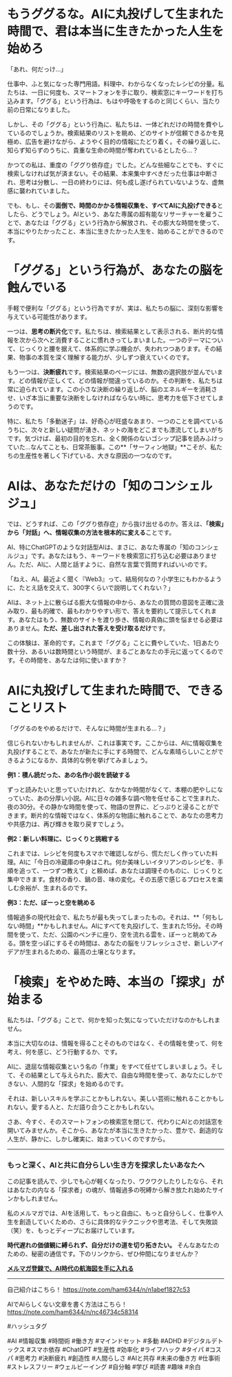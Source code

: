 
# もうググるな。AIに丸投げして生まれた時間で、君は本当に生きたかった人生を始めろ

「あれ、何だっけ…」

仕事中、ふと気になった専門用語。料理中、わからなくなったレシピの分量。私たちは、一日に何度も、スマートフォンを手に取り、検索窓にキーワードを打ち込みます。「ググる」という行為は、もはや呼吸をするのと同じくらい、当たり前の日常になりました。

しかし、その「ググる」という行為に、私たちは、一体どれだけの時間を費やしているのでしょうか。検索結果のリストを眺め、どのサイトが信頼できるかを見極め、広告を避けながら、ようやく目的の情報にたどり着く。その繰り返しに、知らず知らずのうちに、貴重な生命の時間が奪われているとしたら…？

かつての私は、重度の「ググり依存症」でした。どんな些細なことでも、すぐに検索しなければ気が済まない。その結果、本来集中すべきだった仕事は中断され、思考は分散し、一日の終わりには、何も成し遂げられていないような、虚無感に襲われていました。

でも、もし、その**面倒で、時間のかかる情報収集を、すべてAIに丸投げできる**としたら、どうでしょう。AIという、あなた専属の超有能なリサーチャーを雇うことで、あなたは「ググる」という行為から解放され、その膨大な時間を使って、本当にやりたかったこと、本当に生きたかった人生を、始めることができるのです。

# 「ググる」という行為が、あなたの脳を蝕んでいる

手軽で便利な「ググる」という行為ですが、実は、私たちの脳に、深刻な影響を与えている可能性があります。

一つは、**思考の断片化**です。私たちは、検索結果として表示される、断片的な情報を次から次へと消費することに慣れきってしまいました。一つのテーマについて、じっくりと腰を据えて、体系的に学ぶ機会が、失われつつあります。その結果、物事の本質を深く理解する能力が、少しずつ衰えていくのです。

もう一つは、**決断疲れ**です。検索結果のページには、無数の選択肢が並んでいます。どの情報が正しくて、どの情報が間違っているのか。その判断を、私たちは常に迫られています。この小さな決断の繰り返しが、脳のエネルギーを消耗させ、いざ本当に重要な決断をしなければならない時に、思考力を低下させてしまうのです。

特に、私たち「多動迷子」は、好奇心が旺盛なあまり、一つのことを調べているうちに、次々と新しい疑問が湧き、ネットの海をどこまでも漂流してしまいがちです。気づけば、最初の目的を忘れ、全く関係のないゴシップ記事を読みふけっていた…なんてことも、日常茶飯事。この**「サーフィン地獄」**こそが、私たちの生産性を著しく下げている、大きな原因の一つなのです。

# AIは、あなただけの「知のコンシェルジュ」

では、どうすれば、この「ググり依存症」から抜け出せるのか。答えは、**「検索」から「対話」へ、情報収集の方法を根本的に変える**ことです。

AI、特にChatGPTのような対話型AIは、まさに、あなた専属の「知のコンシェルジュ」です。あなたはもう、キーワードを検索窓に打ち込む必要はありません。ただ、AIに、人間と話すように、自然な言葉で質問すればいいのです。

「ねえ、AI。最近よく聞く『Web3』って、結局何なの？小学生にもわかるように、たとえ話を交えて、300字くらいで説明してくれない？」

AIは、ネット上に散らばる膨大な情報の中から、あなたの質問の意図を正確に汲み取り、最も的確で、最もわかりやすい形で、答えを要約して提示してくれます。あなたはもう、無数のサイトを渡り歩き、情報の真偽に頭を悩ませる必要はありません。**ただ、差し出された答えを受け取るだけ**です。

この体験は、革命的です。これまで「ググる」ことに費やしていた、1日あたり数十分、あるいは数時間という時間が、まるごとあなたの手元に返ってくるのです。その時間を、あなたは何に使いますか？

# AIに丸投げして生まれた時間で、できることリスト

「ググるのをやめるだけで、そんなに時間が生まれる…？」

信じられないかもしれませんが、これは事実です。ここからは、AIに情報収集を丸投げすることで、あなたが新たに手にする時間で、どんな素晴らしいことができるようになるか、具体的な例を挙げてみましょう。

**例1：積ん読だった、あの名作小説を読破する**

ずっと読みたいと思っていたけれど、なかなか時間がなくて、本棚の肥やしになっていた、あの分厚い小説。AIに日々の雑多な調べ物を任せることで生まれた、夜の30分。その静かな時間を使って、物語の世界に、どっぷりと浸ることができます。断片的な情報ではなく、体系的な物語に触れることで、あなたの思考力や共感力は、再び輝きを取り戻すでしょう。

**例2：新しい料理に、じっくりと挑戦する**

これまでは、レシピを何度もスマホで確認しながら、慌ただしく作っていた料理。AIに「今日の冷蔵庫の中身はこれ。何か美味しいイタリアンのレシピを、手順を追って、一つずつ教えて」と頼めば、あなたは調理そのものに、じっくりと集中できます。食材の香り、鍋の音、味の変化。その五感で感じるプロセスを楽しむ余裕が、生まれるのです。

**例3：ただ、ぼーっと空を眺める**

情報過多の現代社会で、私たちが最も失ってしまったもの。それは、**「何もしない時間」**かもしれません。AIにすべてを丸投げして、生まれた15分。その時間を使って、ただ、公園のベンチに座り、空を流れる雲を、ぼーっと眺めてみる。頭を空っぽにするその時間は、あなたの脳をリフレッシュさせ、新しいアイデアが生まれるための、最高の土壌となります。

# 「検索」をやめた時、本当の「探求」が始まる

私たちは、「ググる」ことで、何かを知った気になっていただけなのかもしれません。

本当に大切なのは、情報を得ることそのものではなく、その情報を使って、何を考え、何を感じ、どう行動するか、です。

AIに、退屈な情報収集という名の「作業」をすべて任せてしまいましょう。そして、その結果として与えられた、膨大で、自由な時間を使って、あなたにしかできない、人間的な「探求」を始めるのです。

それは、新しいスキルを学ぶことかもしれない。美しい芸術に触れることかもしれない。愛する人と、ただ語り合うことかもしれない。

さあ、今すぐ、そのスマートフォンの検索窓を閉じて、代わりにAIとの対話窓を開いてみませんか。そこから、あなたが本当に生きたかった、豊かで、創造的な人生が、静かに、しかし確実に、始まっていくのですから。

---

### もっと深く、AIと共に自分らしい生き方を探求したいあなたへ

この記事を読んで、少しでも心が軽くなったり、ワクワクしたりしたなら、それはあなたの内なる「探求者」の魂が、情報過多の呪縛から解き放たれ始めたサインかもしれません。

私のメルマガでは、AIを活用して、もっと自由に、もっと自分らしく、仕事や人生を創造していくための、さらに具体的なテクニックや思考法、そして失敗談（笑）を、もっとディープにお届けしています。

**時代遅れの価値観に縛られず、自分だけの道を切り拓きたい。** そんなあなたのための、秘密の通信です。下のリンクから、ぜひ仲間になりませんか？

**[メルマガ登録で、AI時代の航海図を手に入れる](https://pessham.com/)**

---

自己紹介はこちら！
https://note.com/ham6344/n/n1abef1827c53

AIでAIらしくない文章を書く方法はこちら！
https://note.com/ham6344/n/nc46734c58314

#ハッシュタグ

#AI #情報収集 #時間術 #働き方 #マインドセット #多動 #ADHD #デジタルデトックス #スマホ依存 #ChatGPT #生産性 #効率化 #ライフハック #タイパ #コスパ #思考力 #決断疲れ #創造性 #人間らしさ #AIと共存 #未来の働き方 #仕事術 #ストレスフリー #ウェルビーイング #自分軸 #学び #読書 #趣味 #余白
